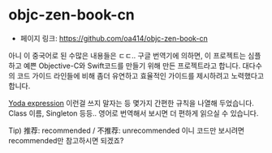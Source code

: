 # objc-zen-book-cn

- 페이지 링크: https://github.com/oa414/objc-zen-book-cn

아니 이 중국어로 된 수많은 내용들은 ㄷㄷ..
구글 번역기에 의하면,  이 프로젝트는 심플하고 예쁜 Objective-C와 Swift코드를 만들기 위해 만든 프로젝트라고 합니다. 대다수의 코드 가이드 라인들에 비해 좀더 유연하고 효율적인 가이드를 제시하려고 노력했다고 합니다.

[Yoda expression](http://2.bp.blogspot.com/-M61Y-VuCCSM/TtIQMTYPNrI/AAAAAAAAAGM/YtTOGRknF1s/s320/yoda-conditions.jpg)
이런걸 쓰지 말자는 등 몇가지 간편한 규칙을 나열해 두었습니다.
Class 이름, Singleton 등등..  영어로 번역해서 보시면 더 편하게 읽으실 수 있습니다.

Tip) 推荐: recommended / 不推荐: unrecommended 이니 코드만 보시려면 recommended만 참고하시면 되겠죠?
